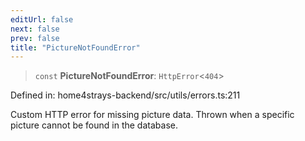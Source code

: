 ```yaml
---
editUrl: false
next: false
prev: false
title: "PictureNotFoundError"
---
```


> `const` **PictureNotFoundError**: `HttpError`\<`404`\>

Defined in: home4strays-backend/src/utils/errors.ts:211

Custom HTTP error for missing picture data.
Thrown when a specific picture cannot be found in the database.
